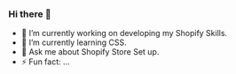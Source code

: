 ### Hi there 👋

- 🔭 I’m currently working on developing my Shopify Skills.
- 🌱 I’m currently learning CSS.
- 💬 Ask me about Shopify Store Set up.
- ⚡ Fun fact: ...
